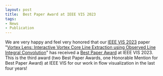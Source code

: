 ```yaml
---
layout: post
title:  Best Paper Award at IEEE VIS 2023
tags:
- News
- Publication
---
```

We are very happy and feel very honored that our <a href="http://ieeevis.org/year/2023/welcome" target="_blank">IEEE VIS 2023</a> paper "<a href="./research/vortexlens/" target="_blank">Vortex Lens: Interactive Vortex Core Line Extraction using Observed Line Integral Convolution</a>" has received a <a href="http://ieeevis.org/year/2023/info/awards/best-paper-awards" target="_blank">Best Paper Award</a> at IEEE VIS 2023. This is the third award (two Best Paper Awards, one Honorable Mention for Best Paper Award) at IEEE VIS for our work in flow visualization in the last four years!
